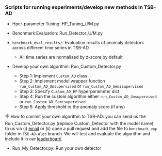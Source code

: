 ### Scripts for running experiments/develop new methods in TSB-AD

* Hper-parameter Tuning: HP_Tuning_U/M.py

* Benchmark Evaluation: Run_Detector_U/M.py

* `benchmark_eval_results/`: Evaluation results of anomaly detectors across different time series in TSB-AD
    * All time series are normalized by z-score by default

* Develop your own algorithm: Run_Custom_Detector.py
    * Step 1: Implement `Custom_AD` class
    * Step 2: Implement model wrapper function `run_Custom_AD_Unsupervised` or `run_Custom_AD_Semisupervised`
    * Step 3: Specify `Custom_AD_HP` hyperparameter dict
    * Step 4: Run the custom algorithm either `run_Custom_AD_Unsupervised` or `run_Custom_AD_Semisupervised`
    * Step 5: Apply threshold to the anomaly score (if any)

🪧 How to commit your own algorithm to TSB-AD: you can send us the Run_Custom_Detector.py (replace Custom_Detector with the model name) to us via (i) [email](liu.11085@osu.edu) or (ii) open a pull request and add the file to `benchmark_exp` folder in `TSB-AD-algo` branch. We will test and evaluate the algorithm and include it in our [leaderboard](https://thedatumorg.github.io/TSB-AD/).

* Run_My_Detector.py: Run your own detector